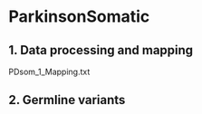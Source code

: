 # ParkinsonSomatic

## 1. Data processing and mapping

PDsom_1_Mapping.txt

## 2. Germline variants





